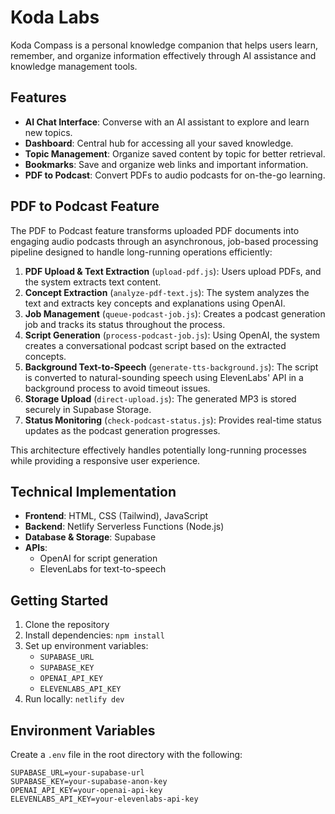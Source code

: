 # Koda Labs

Koda Compass is a personal knowledge companion that helps users learn, remember, and organize information effectively through AI assistance and knowledge management tools.

## Features

- **AI Chat Interface**: Converse with an AI assistant to explore and learn new topics.
- **Dashboard**: Central hub for accessing all your saved knowledge.
- **Topic Management**: Organize saved content by topic for better retrieval.
- **Bookmarks**: Save and organize web links and important information.
- **PDF to Podcast**: Convert PDFs to audio podcasts for on-the-go learning.

## PDF to Podcast Feature

The PDF to Podcast feature transforms uploaded PDF documents into engaging audio podcasts through an asynchronous, job-based processing pipeline designed to handle long-running operations efficiently:

1. **PDF Upload & Text Extraction** (`upload-pdf.js`): Users upload PDFs, and the system extracts text content.
2. **Concept Extraction** (`analyze-pdf-text.js`): The system analyzes the text and extracts key concepts and explanations using OpenAI.
3. **Job Management** (`queue-podcast-job.js`): Creates a podcast generation job and tracks its status throughout the process.
4. **Script Generation** (`process-podcast-job.js`): Using OpenAI, the system creates a conversational podcast script based on the extracted concepts.
5. **Background Text-to-Speech** (`generate-tts-background.js`): The script is converted to natural-sounding speech using ElevenLabs' API in a background process to avoid timeout issues.
6. **Storage Upload** (`direct-upload.js`): The generated MP3 is stored securely in Supabase Storage.
7. **Status Monitoring** (`check-podcast-status.js`): Provides real-time status updates as the podcast generation progresses.

This architecture effectively handles potentially long-running processes while providing a responsive user experience.

## Technical Implementation

- **Frontend**: HTML, CSS (Tailwind), JavaScript
- **Backend**: Netlify Serverless Functions (Node.js)
- **Database & Storage**: Supabase
- **APIs**: 
  - OpenAI for script generation
  - ElevenLabs for text-to-speech
  
## Getting Started

1. Clone the repository
2. Install dependencies: `npm install`
3. Set up environment variables:
   - `SUPABASE_URL`
   - `SUPABASE_KEY`
   - `OPENAI_API_KEY`
   - `ELEVENLABS_API_KEY`
4. Run locally: `netlify dev`

## Environment Variables

Create a `.env` file in the root directory with the following:

```
SUPABASE_URL=your-supabase-url
SUPABASE_KEY=your-supabase-anon-key
OPENAI_API_KEY=your-openai-api-key
ELEVENLABS_API_KEY=your-elevenlabs-api-key